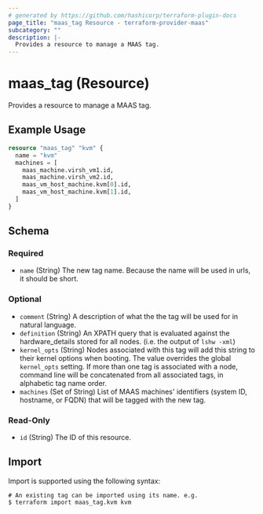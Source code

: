 ```yaml
---
# generated by https://github.com/hashicorp/terraform-plugin-docs
page_title: "maas_tag Resource - terraform-provider-maas"
subcategory: ""
description: |-
  Provides a resource to manage a MAAS tag.
---
```


# maas_tag (Resource)

Provides a resource to manage a MAAS tag.

## Example Usage

```terraform
resource "maas_tag" "kvm" {
  name = "kvm"
  machines = [
    maas_machine.virsh_vm1.id,
    maas_machine.virsh_vm2.id,
    maas_vm_host_machine.kvm[0].id,
    maas_vm_host_machine.kvm[1].id,
  ]
}
```

<!-- schema generated by tfplugindocs -->
## Schema

### Required

- `name` (String) The new tag name. Because the name will be used in urls, it should be short.

### Optional

- `comment` (String) A description of what the the tag will be used for in natural language.
- `definition` (String) An XPATH query that is evaluated against the hardware_details stored for all nodes. (i.e. the output of ``lshw -xml``)
- `kernel_opts` (String) Nodes associated with this tag will add this string to their kernel options when booting. The value overrides the global ``kernel_opts`` setting. If more than one tag is associated with a node, command line will be concatenated from all associated tags, in alphabetic tag name order.
- `machines` (Set of String) List of MAAS machines' identifiers (system ID, hostname, or FQDN) that will be tagged with the new tag.

### Read-Only

- `id` (String) The ID of this resource.

## Import

Import is supported using the following syntax:

```shell
# An existing tag can be imported using its name. e.g.
$ terraform import maas_tag.kvm kvm
```
